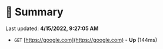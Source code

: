 # 📖 Summary
Last updated: **4/15/2022, 9:27:05 AM**

- `GET` [https://google.com](https://google.com) - **Up** (144ms)
